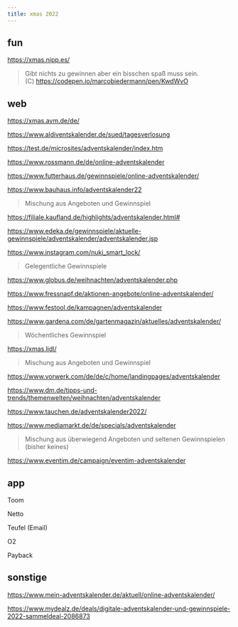```yaml
---
title: xmas 2022
---
```

## fun  

https://xmas.nipp.es/  
> Gibt nichts zu gewinnen aber ein bisschen spaß muss sein.  
  (C) https://codepen.io/marcobiedermann/pen/KwdWvO  


## web 

https://xmas.avm.de/de/

https://www.aldiventskalender.de/sued/tagesverlosung

https://test.de/microsites/adventskalender/index.htm

https://www.rossmann.de/de/online-adventskalender

https://www.futterhaus.de/gewinnspiele/online-adventskalender/

https://www.bauhaus.info/adventskalender22
> Mischung aus Angeboten und Gewinnspiel

https://filiale.kaufland.de/highlights/adventskalender.html#

https://www.edeka.de/gewinnspiele/aktuelle-gewinnspiele/adventskalender/adventskalender.jsp

https://www.instagram.com/nuki_smart_lock/
> Gelegentliche Gewinnspiele 

https://www.globus.de/weihnachten/adventskalender.php

https://www.fressnapf.de/aktionen-angebote/online-adventskalender/

https://www.festool.de/kampagnen/adventskalender

https://www.gardena.com/de/gartenmagazin/aktuelles/adventskalender/
> Wöchentliches Gewinnspiel

https://xmas.lidl/
> Mischung aus Angeboten und Gewinnspiel

https://www.vorwerk.com/de/de/c/home/landingpages/adventskalender

https://www.dm.de/tipps-und-trends/themenwelten/weihnachten/adventskalender

https://www.tauchen.de/adventskalender2022/

https://www.mediamarkt.de/de/specials/adventskalender
> Mischung aus überwiegend Angeboten und seltenen Gewinnspielen (bisher keines)

https://www.eventim.de/campaign/eventim-adventskalender



## app

Toom

Netto

Teufel (Email)

O2

Payback


## sonstige

https://www.mein-adventskalender.de/aktuell/online-adventskalender/

https://www.mydealz.de/deals/digitale-adventskalender-und-gewinnspiele-2022-sammeldeal-2086873
